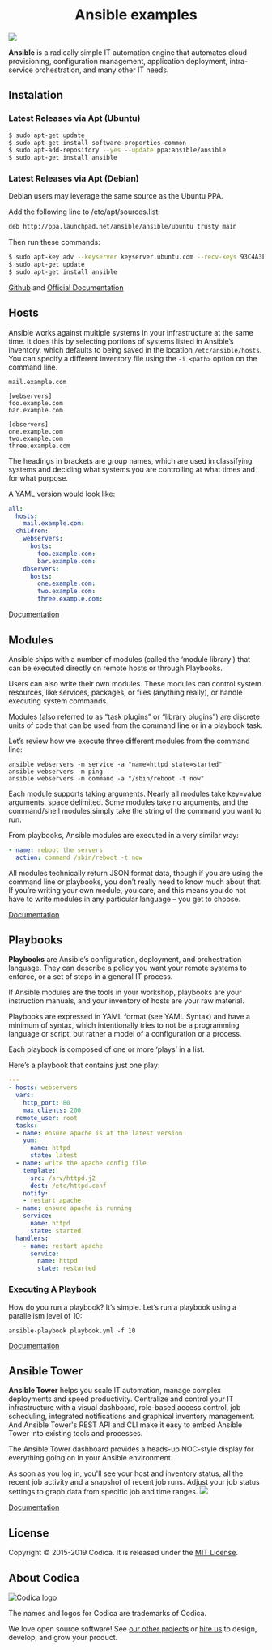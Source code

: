 <h1 align="center">Ansible examples</h1>

[![](https://cdn.iconscout.com/icon/free/png-256/ansible-282283.png)](https://www.ansible.com/)

**Ansible** is a radically simple IT automation engine that automates cloud provisioning, configuration management, application deployment, intra-service orchestration, and many other IT needs.

## Instalation
### Latest Releases via Apt (Ubuntu)

```sh
$ sudo apt-get update
$ sudo apt-get install software-properties-common
$ sudo apt-add-repository --yes --update ppa:ansible/ansible
$ sudo apt-get install ansible
```

### Latest Releases via Apt (Debian)

Debian users may leverage the same source as the Ubuntu PPA.

Add the following line to /etc/apt/sources.list:

```sh
deb http://ppa.launchpad.net/ansible/ansible/ubuntu trusty main

```
Then run these commands:

```sh
$ sudo apt-key adv --keyserver keyserver.ubuntu.com --recv-keys 93C4A3FD7BB9C367
$ sudo apt-get update
$ sudo apt-get install ansible

```
[Github](https://github.com/ansible/ansible) and [Official Documentation](https://docs.ansible.com)

## Hosts

Ansible works against multiple systems in your infrastructure at the same time. It does this by selecting portions of systems listed in Ansible’s inventory, which defaults to being saved in the location ```/etc/ansible/hosts```. You can specify a different inventory file using the ```-i <path>``` option on the command line.

```
mail.example.com

[webservers]
foo.example.com
bar.example.com

[dbservers]
one.example.com
two.example.com
three.example.com
```
The headings in brackets are group names, which are used in classifying systems and deciding what systems you are controlling at what times and for what purpose.

A YAML version would look like:

```yaml
all:
  hosts:
    mail.example.com:
  children:
    webservers:
      hosts:
        foo.example.com:
        bar.example.com:
    dbservers:
      hosts:
        one.example.com:
        two.example.com:
        three.example.com:
```
[Documentation](https://docs.ansible.com/ansible/latest/user_guide/intro_inventory.html)
## Modules

Ansible ships with a number of modules (called the ‘module library’) that can be executed directly on remote hosts or through Playbooks.

Users can also write their own modules. These modules can control system resources, like services, packages, or files (anything really), or handle executing system commands.

Modules (also referred to as “task plugins” or “library plugins”) are discrete units of code that can be used from the command line or in a playbook task.

Let’s review how we execute three different modules from the command line:

```zh
ansible webservers -m service -a "name=httpd state=started"
ansible webservers -m ping
ansible webservers -m command -a "/sbin/reboot -t now"
```

Each module supports taking arguments. Nearly all modules take key=value arguments, space delimited. Some modules take no arguments, and the command/shell modules simply take the string of the command you want to run.

From playbooks, Ansible modules are executed in a very similar way:
```yml
- name: reboot the servers
  action: command /sbin/reboot -t now
```
All modules technically return JSON format data, though if you are using the command line or playbooks, you don’t really need to know much about that. If you’re writing your own module, you care, and this means you do not have to write modules in any particular language – you get to choose.

[Documentation](https://docs.ansible.com/ansible/latest/user_guide/modules_intro.html)

## Playbooks
**Playbooks** are Ansible’s configuration, deployment, and orchestration language. They can describe a policy you want your remote systems to enforce, or a set of steps in a general IT process.

If Ansible modules are the tools in your workshop, playbooks are your instruction manuals, and your inventory of hosts are your raw material.

Playbooks are expressed in YAML format (see YAML Syntax) and have a minimum of syntax, which intentionally tries to not be a programming language or script, but rather a model of a configuration or a process.

Each playbook is composed of one or more ‘plays’ in a list.

Here’s a playbook that contains just one play:

```yml
---
- hosts: webservers
  vars:
    http_port: 80
    max_clients: 200
  remote_user: root
  tasks:
  - name: ensure apache is at the latest version
    yum:
      name: httpd
      state: latest
  - name: write the apache config file
    template:
      src: /srv/httpd.j2
      dest: /etc/httpd.conf
    notify:
    - restart apache
  - name: ensure apache is running
    service:
      name: httpd
      state: started
  handlers:
    - name: restart apache
      service:
        name: httpd
        state: restarted
```
### Executing A Playbook

How do you run a playbook? It’s simple. Let’s run a playbook using a parallelism level of 10:

```zh
ansible-playbook playbook.yml -f 10
```
[Documentation](https://docs.ansible.com/ansible/latest/user_guide/playbooks.html)

## Ansible Tower
**Ansible Tower** helps you scale IT automation, manage complex deployments and speed productivity. Centralize and control your IT infrastructure with a visual dashboard, role-based access control, job scheduling, integrated notifications and graphical inventory management. And Ansible Tower's REST API and CLI make it easy to embed Ansible Tower into existing tools and processes.

The Ansible Tower dashboard provides a heads-up NOC-style display for everything going on in your Ansible environment.

As soon as you log in, you'll see your host and inventory status, all the recent job activity and a snapshot of recent job runs. Adjust your job status settings to graph data from specific job and time ranges.
![](https://www.ansible.com/hs-fs/hubfs/2018_Images/Tower-Product-Screens/Tower-3-3-Dashboard-2x.png?width=598&height=422&name=Tower-3-3-Dashboard-2x.png)

[Documentation](https://www.ansible.com/products/tower)
## License
Copyright © 2015-2019 Codica. It is released under the [MIT License](https://opensource.org/licenses/MIT).

## About Codica

[![Codica logo](https://www.codica.com/assets/images/logo/logo.svg)](https://www.codica.com)

The names and logos for Codica are trademarks of Codica.

We love open source software! See [our other projects](https://github.com/codica2) or [hire us](https://www.codica.com/) to design, develop, and grow your product.
